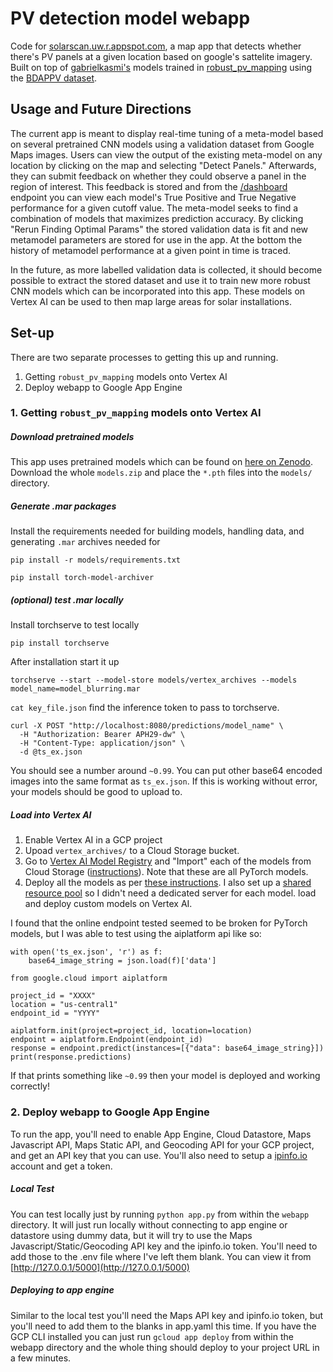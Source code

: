# PV detection model webapp

Code for [solarscan.uw.r.appspot.com](https://solarscan.uw.r.appspot.com), a map app that detects whether there's PV panels at a given location based on google's sattelite imagery.  Built on top of [gabrielkasmi's](https://github.com/gabrielkasmi) models trained in [robust_pv_mapping](https://github.com/gabrielkasmi/robust_pv_mapping) using the [BDAPPV dataset](https://zenodo.org/records/12179554).

## Usage and Future Directions

The current app is meant to display real-time tuning of a meta-model based on several pretrained CNN models using a validation dataset from Google Maps images.  Users can view the output of the existing meta-model on any location by clicking on the map and selecting "Detect Panels."  Afterwards, they can submit feedback on whether they could observe a panel in the region of interest.  This feedback is stored and from the [/dashboard](https://solarscan.uw.r.appspot.com/dashboard) endpoint you can view each model's True Positive and True Negative performance for a given cutoff value.  The meta-model seeks to find a combination of models that maximizes prediction accuracy.  By clicking "Rerun Finding Optimal Params" the stored validation data is fit and new metamodel parameters are stored for use in the app.  At the bottom the history of metamodel performance at a given point in time is traced.

In the future, as more labelled validation data is collected, it should become possible to extract the stored dataset and use it to train new more robust CNN models which can be incorporated into this app.  These models on Vertex AI can be used to then map large areas for solar installations.

## Set-up

There are two separate processes to getting this up and running.

1. Getting `robust_pv_mapping` models onto Vertex AI
2. Deploy webapp to Google App Engine

### 1. Getting `robust_pv_mapping` models onto Vertex AI

##### Download pretrained models

This app uses pretrained models which can be found on [here on Zenodo](https://zenodo.org/records/14673918).  Download the whole `models.zip` and place the `*.pth` files into the `models/` directory.

##### Generate .mar packages 

Install the requirements needed for building models, handling data, and generating `.mar` archives needed for  

```pip install -r models/requirements.txt```

```pip install torch-model-archiver```


##### (optional) test .mar locally

Install torchserve to test locally

```pip install torchserve```

After installation start it up 

```torchserve --start --model-store models/vertex_archives --models model_name=model_blurring.mar```

```cat key_file.json```
find the inference token to pass to torchserve.

```
curl -X POST "http://localhost:8080/predictions/model_name" \                                
  -H "Authorization: Bearer APH29-dw" \
  -H "Content-Type: application/json" \
  -d @ts_ex.json
```

You should see a number around `~0.99`.  You can put other base64 encoded images into the same format as `ts_ex.json`.  If this is working without error, your models should be good to upload to.

##### Load into Vertex AI

1. Enable Vertex AI in a GCP project
2. Upoad `vertex_archives/` to a Cloud Storage bucket. 
3. Go to [Vertex AI Model Registry](https://console.cloud.google.com/vertex-ai/models) and "Import" each of the models from Cloud Storage ([instructions](https://cloud.google.com/vertex-ai/docs/model-registry/import-model/)).  Note that these are all PyTorch models.
4. Deploy all the models as per [these instructions](https://cloud.google.com/vertex-ai/docs/general/deployment#google-cloud-console).  I also set up a [shared resource pool](https://cloud.google.com/vertex-ai/docs/predictions/model-co-hosting) so I didn't need a dedicated server for each model.
load and deploy custom models on Vertex AI. 

I found that the online endpoint tested seemed to be broken for PyTorch models, but I was able to test using the aiplatform api like so:

```
with open('ts_ex.json', 'r') as f:
    base64_image_string = json.load(f)['data'] 

from google.cloud import aiplatform

project_id = "XXXX"
location = "us-central1"
endpoint_id = "YYYY"

aiplatform.init(project=project_id, location=location)
endpoint = aiplatform.Endpoint(endpoint_id)
response = endpoint.predict(instances=[{"data": base64_image_string}])
print(response.predictions)
```

If that prints something like `~0.99` then your model is deployed and working correctly!

### 2. Deploy webapp to Google App Engine

To run the app, you'll need to enable App Engine, Cloud Datastore, Maps Javascript API, Maps Static API, and Geocoding API for your GCP project, and get an API key that you can use.   You'll also need to setup a [ipinfo.io](https://ipinfo.io) account and get a token.

##### Local Test

You can test locally just by running `python app.py` from within the `webapp` directory.  It will just run locally without connecting to app engine or datastore using dummy data, but it will try to use the Maps Javascript/Static/Geocoding API key and the ipinfo.io token.  You'll need to add those to the .env file where I've left them blank.  You can view it from [http://127.0.0.1/5000](http://127.0.0.1/5000)

##### Deploying to app engine

Similar to the local test you'll need the Maps API key and ipinfo.io token, but you'll need to add them to the blanks in app.yaml this time.  If you have the GCP CLI installed you can just run `gcloud app deploy` from within the webapp directory and the whole thing should deploy to your project URL in a few minutes.